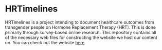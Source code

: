 # HRTimelines

HRTimelines is a project intending to document healthcare outcomes from transgender people on Hormone Replacement Therapy (HRT).  This is done primarly through survey-based online research.  This repository contains all of the necessary web files for constructing the website we host our content on.  You can check out the website [here](www.hrtimelines.com)
